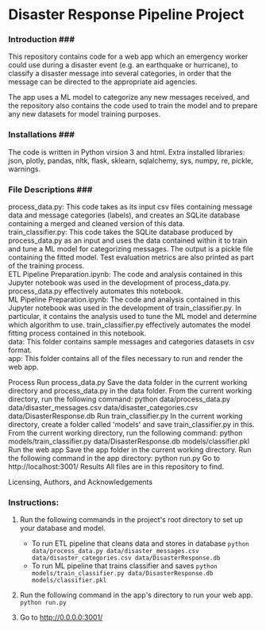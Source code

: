 # Disaster Response Pipeline Project

### Introduction ###<br>
This repository contains code for a web app which an emergency worker could use during a disaster event (e.g. an earthquake or hurricane), to classify a disaster message into several categories, in order that the message can be directed to the appropriate aid agencies.

The app uses a ML model to categorize any new messages received, and the repository also contains the code used to train the model and to prepare any new datasets for model training purposes.

### Installations ###<br>
The code is written in Python virsion 3 and html. Extra installed libraries: json, plotly, pandas, nltk, flask, sklearn, sqlalchemy, sys, numpy, re, pickle, warnings.

### File Descriptions ###<br>
process_data.py: This code takes as its input csv files containing message data and message categories (labels), and creates an SQLite database containing a merged and cleaned version of this data.<br>
train_classifier.py: This code takes the SQLite database produced by process_data.py as an input and uses the data contained within it to train and tune a ML model for categorizing messages. The output is a pickle file containing the fitted model. Test evaluation metrics are also printed as part of the training process.<br>
ETL Pipeline Preparation.ipynb: The code and analysis contained in this Jupyter notebook was used in the development of process_data.py. process_data.py effectively automates this notebook.<br>
ML Pipeline Preparation.ipynb: The code and analysis contained in this Jupyter notebook was used in the development of train_classifier.py. In particular, it contains the analysis used to tune the ML model and determine which algorithm to use. train_classifier.py effectively automates the model fitting process contained in this notebook.<br>
data: This folder contains sample messages and categories datasets in csv format.<br>
app: This folder contains all of the files necessary to run and render the web app.<br>

Process
Run process_data.py
Save the data folder in the current working directory and process_data.py in the data folder.
From the current working directory, run the following command: python data/process_data.py data/disaster_messages.csv data/disaster_categories.csv data/DisasterResponse.db
Run train_classifier.py
In the current working directory, create a folder called 'models' and save train_classifier.py in this.
From the current working directory, run the following command: python models/train_classifier.py data/DisasterResponse.db models/classifier.pkl
Run the web app
Save the app folder in the current working directory.
Run the following command in the app directory: python run.py
Go to http://localhost:3001/
Results
All files are in this repository to find.

Licensing, Authors, and Acknowledgements



### Instructions:
1. Run the following commands in the project's root directory to set up your database and model.

    - To run ETL pipeline that cleans data and stores in database
        `python data/process_data.py data/disaster_messages.csv data/disaster_categories.csv data/DisasterResponse.db`
    - To run ML pipeline that trains classifier and saves
        `python models/train_classifier.py data/DisasterResponse.db models/classifier.pkl`

2. Run the following command in the app's directory to run your web app.
    `python run.py`

3. Go to http://0.0.0.0:3001/
